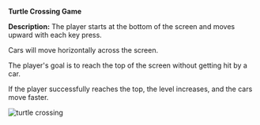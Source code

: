 **Turtle Crossing Game**

**Description:**
The player starts at the bottom of the screen and moves upward with each key press.

Cars will move horizontally across the screen.

The player's goal is to reach the top of the screen without getting hit by a car.

If the player successfully reaches the top, the level increases, and the cars move faster.

![turtle crossing](https://github.com/user-attachments/assets/87b1868e-e6ef-4f4f-a65b-0a555955ce72)

